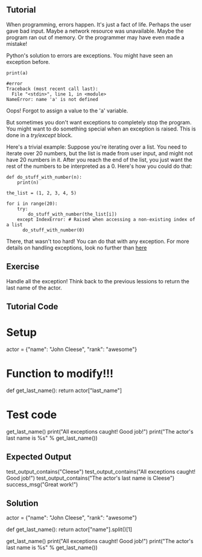 Tutorial
--------
When programming, errors happen. It's just a fact of life.
Perhaps the user gave bad input. Maybe a network resource was
unavailable. Maybe the program ran out of memory. Or the programmer
may have even made a mistake!

Python's solution to errors are exceptions. You might have seen an
exception before.

    print(a)
    
    #error
    Traceback (most recent call last):
      File "<stdin>", line 1, in <module>
    NameError: name 'a' is not defined

Oops! Forgot to assign a value to the 'a' variable.

But sometimes you don't want exceptions to completely stop the
program. You might want to do something special when an exception
is raised. This is done in a *try/except* block.

Here's a trivial example: Suppose you're iterating over a list. You
need to iterate over 20 numbers, but the list is made from user input,
and might not have 20 numbers in it. After you reach the end of the
list, you just want the rest of the numbers to be interpreted as a 0.
Here's how you could do that:

    def do_stuff_with_number(n):
        print(n)
    
    the_list = (1, 2, 3, 4, 5)
    
    for i in range(20):
        try:
            do_stuff_with_number(the_list[i])
        except IndexError: # Raised when accessing a non-existing index of a list
          do_stuff_with_number(0)

There, that wasn't too hard! You can do that with any exception. For
more details on handling exceptions, look no further than [here](http://docs.python.org/tutorial/errors.html#handling-exceptions)

Exercise
--------

Handle all the exception! Think back to the previous lessions to return the last name of the actor.

Tutorial Code
-------------

# Setup
actor = {"name": "John Cleese", "rank": "awesome"}

# Function to modify!!!
def get_last_name(): 
    return actor["last_name"]

# Test code
get_last_name()
print("All exceptions caught! Good job!")
print("The actor's last name is %s" % get_last_name())

Expected Output
---------------

test_output_contains("Cleese")
test_output_contains("All exceptions caught! Good job!")
test_output_contains("The actor's last name is Cleese")
success_msg("Great work!")

Solution
--------
actor = {"name": "John Cleese", "rank": "awesome"}

def get_last_name():
    return actor["name"].split()[1]

get_last_name()
print("All exceptions caught! Good job!")
print("The actor's last name is %s" % get_last_name())
